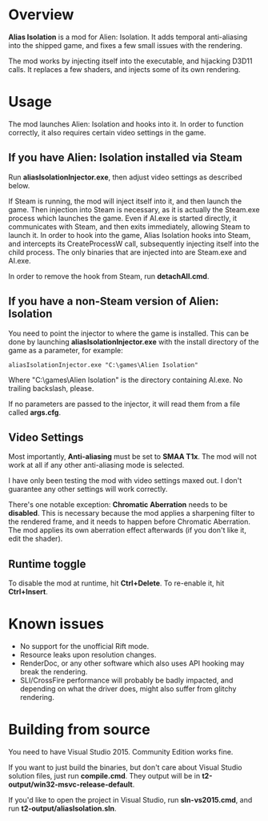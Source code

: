 # Overview

**Alias Isolation** is a mod for Alien: Isolation. It adds temporal anti-aliasing into the shipped game, and fixes a few small issues with the rendering.

The mod works by injecting itself into the executable, and hijacking D3D11 calls. It replaces a few shaders, and injects some of its own rendering.

# Usage

The mod launches Alien: Isolation and hooks into it. In order to function correctly, it also requires certain video settings in the game.

## If you have Alien: Isolation installed via Steam

Run **aliasIsolationInjector.exe**, then adjust video settings as described below.

If Steam is running, the mod will inject itself into it, and then launch the game. Then injection into Steam is necessary, as it is actually the Steam.exe process which launches the game. Even if AI.exe is started directly, it communicates with Steam, and then exits immediately, allowing Steam to launch it. In order to hook into the game, Alias Isolation hooks into Steam, and intercepts its CreateProcessW call, subsequently injecting itself into the child process. The only binaries that are injected into are Steam.exe and AI.exe.

In order to remove the hook from Steam, run **detachAll.cmd**.

## If you have a non-Steam version of Alien: Isolation

You need to point the injector to where the game is installed. This can be done by launching **aliasIsolationInjector.exe** with the install directory of the game as a parameter, for example:

`aliasIsolationInjector.exe "C:\games\Alien Isolation"`

Where "C:\games\Alien Isolation" is the directory containing AI.exe. No trailing backslash, please.

If no parameters are passed to the injector, it will read them from a file called **args.cfg**.


## Video Settings

Most importantly, **Anti-aliasing** must be set to **SMAA T1x**. The mod will not work at all if any other anti-aliasing mode is selected.

I have only been testing the mod with video settings maxed out. I don't guarantee any other settings will work correctly.

There's one notable exception: **Chromatic Aberration** needs to be **disabled**. This is necessary because the mod applies a sharpening filter to the rendered frame, and it needs to happen before Chromatic Aberration. The mod applies its own aberration effect afterwards (if you don't like it, edit the shader).

## Runtime toggle

To disable the mod at runtime, hit **Ctrl+Delete**. To re-enable it, hit **Ctrl+Insert**.


# Known issues

* No support for the unofficial Rift mode.
* Resource leaks upon resolution changes.
* RenderDoc, or any other software which also uses API hooking may break the rendering.
* SLI/CrossFire performance will probably be badly impacted, and depending on what the driver does, might also suffer from glitchy rendering.


# Building from source

You need to have Visual Studio 2015. Community Edition works fine.

If you want to just build the binaries, but don't care about Visual Studio solution files, just run **compile.cmd**. They output will be in **t2-output/win32-msvc-release-default**.

If you'd like to open the project in Visual Studio, run **sln-vs2015.cmd**, and run **t2-output/aliasIsolation.sln**.
